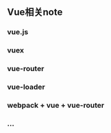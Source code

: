 ## Vue相关note

### vue.js
### vuex
### vue-router
### vue-loader
### webpack + vue + vue-router
### ...
